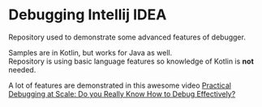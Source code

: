 # Debugging Intellij IDEA

Repository used to demonstrate some advanced features of debugger.

Samples are in Kotlin, but works for Java as well.  
Repository is using basic language features so knowledge of Kotlin is **not** needed.

A lot of features are demonstrated in this awesome video [Practical Debugging at Scale: Do you Really Know How to Debug Effectively?](https://www.youtube.com/watch?v=l6Rn0dsfK34&ab_channel=IntelliJIDEA%2CaJetBrainsIDE)

